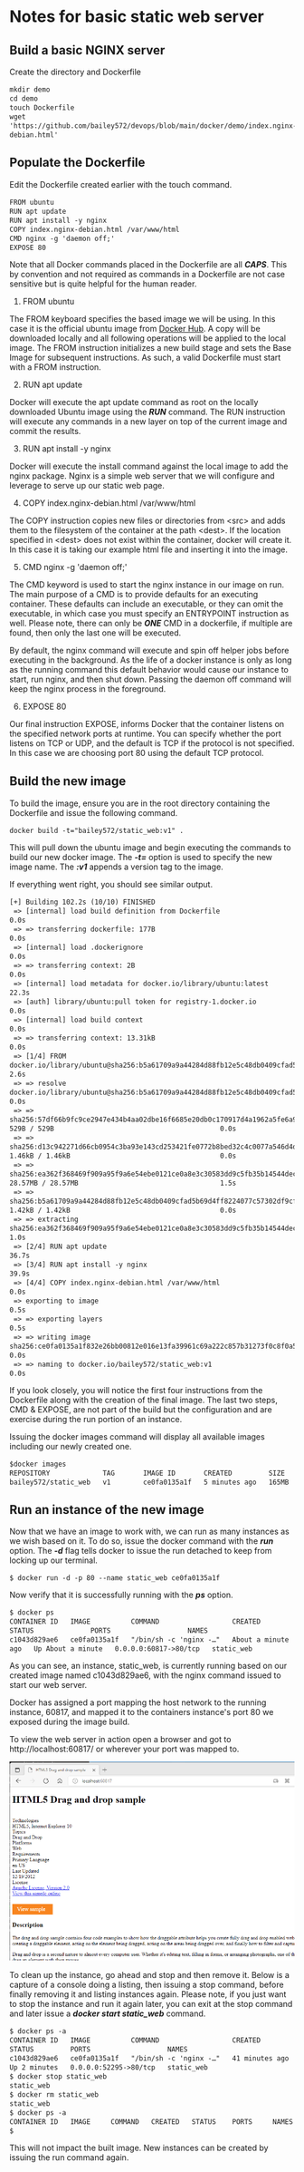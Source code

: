 # Notes for basic static web server

## Build a basic NGINX server

Create the directory and Dockerfile
```
mkdir demo
cd demo
touch Dockerfile
wget 'https://github.com/bailey572/devops/blob/main/docker/demo/index.nginx-debian.html'
```
## Populate the Dockerfile

Edit the Dockerfile created earlier with the touch command.
```
FROM ubuntu
RUN apt update
RUN apt install -y nginx
COPY index.nginx-debian.html /var/www/html
CMD nginx -g 'daemon off;'
EXPOSE 80
```

Note that all Docker commands placed in the Dockerfile are all ***CAPS***.  This by convention and not required as commands in a Dockerfile are not case sensitive but is quite helpful for the human reader.

1. FROM ubuntu

The FROM keyboard specifies the based image we will be using. In this case it is the official ubuntu image from [Docker Hub](https://hub.docker.com/_/ubuntu).  A copy will be downloaded locally and all following operations will be applied to the local image.  The FROM instruction initializes a new build stage and sets the Base Image for subsequent instructions. As such, a valid Dockerfile must start with a FROM instruction. 

2. RUN apt update

Docker will execute the apt update command as root on the locally downloaded Ubuntu image using the ***RUN*** command.  The RUN instruction will execute any commands in a new layer on top of the current image and commit the results.

3. RUN apt install -y nginx

Docker will execute the install command against the local image to add the nginx package.  Nginx is a simple web server that we will configure and leverage to serve up our static web page.

4. COPY index.nginx-debian.html /var/www/html

The COPY instruction copies new files or directories from \<src> and adds them to the filesystem of the container at the path \<dest>.  If the location specified in \<dest> does not exist within the container, docker will create it.  In this case it is taking our example html file and inserting it into the image.

5. CMD nginx -g 'daemon off;'

The CMD keyword is used to start the nginx instance in our image on run.  
The main purpose of a CMD is to provide defaults for an executing container. These defaults can include an executable, or they can omit the executable, in which case you must specify an ENTRYPOINT instruction as well.  Please note, there can only be ***ONE*** CMD in a dockerfile, if multiple are found, then only the last one will be executed.

By default, the nginx command will execute and spin off helper jobs before executing in the background.  As the life of a docker instance is only as long as the running command this default behavior would cause our instance to start, run nginx, and then shut down.  Passing the daemon off command will keep the nginx process in the foreground.

6. EXPOSE 80

Our final instruction EXPOSE, informs Docker that the container listens on the specified network ports at runtime. You can specify whether the port listens on TCP or UDP, and the default is TCP if the protocol is not specified.  
In this case we are choosing port 80 using the default TCP protocol.

## Build the new image

To build the image, ensure you are in the root directory containing the Dockerfile and issue the following command.
```
docker build -t="bailey572/static_web:v1" .
```

This will pull down the ubuntu image and begin executing the commands to build our new docker image.
The ***-t=*** option is used to specify the new image name.  The ***:v1*** appends a version tag to the image.

If everything went right, you should see similar output.
```
[+] Building 102.2s (10/10) FINISHED
 => [internal] load build definition from Dockerfile                                                                               0.0s
 => => transferring dockerfile: 177B                                                                                               0.0s
 => [internal] load .dockerignore                                                                                                  0.0s
 => => transferring context: 2B                                                                                                    0.0s
 => [internal] load metadata for docker.io/library/ubuntu:latest                                                                  22.3s
 => [auth] library/ubuntu:pull token for registry-1.docker.io                                                                      0.0s
 => [internal] load build context                                                                                                  0.0s
 => => transferring context: 13.31kB                                                                                               0.0s
 => [1/4] FROM docker.io/library/ubuntu@sha256:b5a61709a9a44284d88fb12e5c48db0409cfad5b69d4ff8224077c57302df9cf                    2.6s
 => => resolve docker.io/library/ubuntu@sha256:b5a61709a9a44284d88fb12e5c48db0409cfad5b69d4ff8224077c57302df9cf                    0.0s
 => => sha256:57df66b9fc9ce2947e434b4aa02dbe16f6685e20db0c170917d4a1962a5fe6a9 529B / 529B                                         0.0s
 => => sha256:d13c942271d66cb0954c3ba93e143cd253421fe0772b8bed32c4c0077a546d4d 1.46kB / 1.46kB                                     0.0s
 => => sha256:ea362f368469f909a95f9a6e54ebe0121ce0a8e3c30583dd9c5fb35b14544dec 28.57MB / 28.57MB                                   1.5s
 => => sha256:b5a61709a9a44284d88fb12e5c48db0409cfad5b69d4ff8224077c57302df9cf 1.42kB / 1.42kB                                     0.0s
 => => extracting sha256:ea362f368469f909a95f9a6e54ebe0121ce0a8e3c30583dd9c5fb35b14544dec                                          1.0s
 => [2/4] RUN apt update                                                                                                          36.7s
 => [3/4] RUN apt install -y nginx                                                                                                39.9s
 => [4/4] COPY index.nginx-debian.html /var/www/html                                                                               0.0s
 => exporting to image                                                                                                             0.5s
 => => exporting layers                                                                                                            0.5s
 => => writing image sha256:ce0fa0135a1f832e26bb00812e016e13fa39961c69a222c857b31273f0c8f0a5                                       0.0s
 => => naming to docker.io/bailey572/static_web:v1                                                                                 0.0s
```

If you look closely, you will notice the first four instructions from the Dockerfile along with the creation of the final image.  The last two steps, CMD & EXPOSE, are not part of the build but the configuration and are exercise during the run portion of an instance.

Issuing the docker images command will display all available images including our newly created one.
```
$docker images
REPOSITORY             TAG       IMAGE ID       CREATED         SIZE
bailey572/static_web   v1        ce0fa0135a1f   5 minutes ago   165MB
```

## Run an instance of the new image

Now that we have an image to work with, we can run as many instances as we wish based on it.  To do so, issue the docker command with the ***run*** option.  The ***-d*** flag tells docker to issue the run detached to keep from locking up our terminal.
```
$ docker run -d -p 80 --name static_web ce0fa0135a1f
```

Now verify that it is successfully running with the ***ps*** option.

```
$ docker ps
CONTAINER ID   IMAGE          COMMAND                  CREATED              STATUS              PORTS                   NAMES
c1043d829ae6   ce0fa0135a1f   "/bin/sh -c 'nginx -…"   About a minute ago   Up About a minute   0.0.0.0:60817->80/tcp   static_web
```

As you can see, an instance, static_web, is currently running based on our created image named c1043d829ae6, with the nginx command issued to start our web server.

Docker has assigned a port mapping the host network to the running instance, 60817, and mapped it to the containers instance's port 80 we exposed during the image build.

To view the web server in action open a browser and got to http://localhost:60817/ or wherever your port was mapped to.

![Screen Capture](./ScreenshotBrowser.png)

To clean up the instance, go ahead and stop and then remove it.  Below is a capture of a console doing a listing, then issuing a stop command, before finally removing it and listing instances again.  Please note, if you just want to stop the instance and run it again later, you can exit at the stop command and later issue a ***docker start static_web*** command.

```
$ docker ps -a
CONTAINER ID   IMAGE          COMMAND                  CREATED          STATUS         PORTS                   NAMES
c1043d829ae6   ce0fa0135a1f   "/bin/sh -c 'nginx -…"   41 minutes ago   Up 2 minutes   0.0.0.0:52295->80/tcp   static_web
$ docker stop static_web
static_web
$ docker rm static_web
static_web
$ docker ps -a
CONTAINER ID   IMAGE     COMMAND   CREATED   STATUS    PORTS     NAMES
$
```

This will not impact the built image.  New instances can be created by issuing the run command again.
